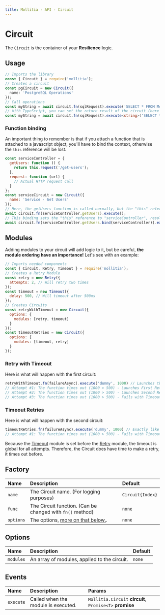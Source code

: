 ```yaml
---
title: Mollitia - API - Circuit
---
```

# Circuit

The `Circuit` is the container of your **Resilience** logic.

## Usage

``` typescript
// Imports the library
const { Circuit } = require('mollitia');
// Creates a circuit
const pgCircuit = new Circuit({
  name: 'PostgreSQL Operations'
});
// Call operations
const myString = await circuit.fn(sqlRequest).execute('SELECT * FROM Mollitia;');
// With TypeScript, you can set the return result of the circuit (here it's a string)
const myString = await circuit.fn(sqlRequest).execute<string>('SELECT * FROM Mollitia;');
```

### Function binding

An important thing to remember is that if you attach a function that is attached to a javascript object, you'll have to bind the context, otherwise the `this` reference will be lost.

``` javascript
const serviceController = {
  getUsers: function () {
    return this.request('/get-users');
  },
  request: function (url) {
    // Actual HTTP request call
  }
};
const serviceCircuit = new Circuit({
  name: 'Service - Get Users'
});
// Here, the getUsers function is called normally, but the "this" reference is lost, meaning "this.request" will throw an error
await circuit.fn(serviceController.getUsers).execute();
// This binding sets the "this" reference to "serviceController", resolving the above issue
await circuit.fn(serviceController.getUsers.bind(serviceController)).execute();
```

## Modules

Adding modules to your circuit will add logic to it, but be careful, **the module ordering have an importance!**
Let's see with an example:

``` javascript
// Imports needed components
const { Circuit, Retry, Timeout } = require('mollitia');
// Creates a Retry Module
const retry = new Retry({
  attempts: 2, // Will retry two times
});
const timeout = new Timeout({
  delay: 500, // Will timeout after 500ms
});
// Creates Circuits
const retryWithTimeout = new Circuit({
  options: {
    modules: [retry, timeout]
  }
});
const timeoutRetries = new Circuit({
  options: {
    modules: [timeout, retry]
  }
});
```

### Retry with Timeout

Here is what will happen with the first circuit:

``` javascript
retryWithTimeout.fn(failureAsync).execute('dummy', 1000) // Launches the failureAsync method, that will return "dummy", and will take 1000ms to complete
// Attempt #1: The function times out (1000 > 500) - Launches First Retry
// Attempt #2: The function times out (1000 > 500) - Launches Second Retry
// Attempt #3: The function times out (1000 > 500) - Fails with TimeoutError
```

### Timeout Retries

Here is what will happen with the second circuit:

``` javascript
timeoutRetries.fn(failureAsync).execute('dummy', 1000) // Exactly like before
// Attempt #1: The function times out (1000 > 500) - Fails with TimeoutError
```

Because the [Timeout](/api/module/timeout) module is set before the [Retry](/api/module/retry) module, the timeout is global for all attempts.
Therefore, the Circuit does have time to make a retry, it times out before.

## Factory

| Name      | Description                                               | Default          |
|:----------|:----------------------------------------------------------|:-----------------|
| `name`    | The Circuit name. (For logging purposes)                  | `Circuit{Index}` |
| `func`    | The Circuit function. (Can be changed with `fn()` method) | `none`           |
| `options` | The options, [more on that below.](#options).             | `none`           |

## Options

| Name      | Description                                  | Default |
|:----------|:---------------------------------------------|:--------|
| `modules` | An array of modules, applied to the circuit. | `none`  |

## Events

| Name       | Description                          | Params                                                   |
|:-----------|:-------------------------------------|:---------------------------------------------------------|
| `execute`  | Called when the module is executed.  | `Mollitia.Circuit` **circuit**, `Promise<T>` **promise** |
